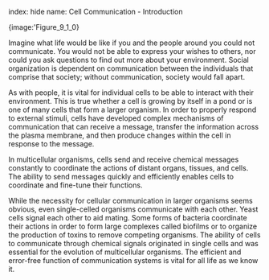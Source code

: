 index: hide
name: Cell Communication - Introduction


{image:'Figure_9_1_0}
        

Imagine what life would be like if you and the people around you could not communicate. You would not be able to express your wishes to others, nor could you ask questions to find out more about your environment. Social organization is dependent on communication between the individuals that comprise that society; without communication, society would fall apart.

As with people, it is vital for individual cells to be able to interact with their environment. This is true whether a cell is growing by itself in a pond or is one of many cells that form a larger organism. In order to properly respond to external stimuli, cells have developed complex mechanisms of communication that can receive a message, transfer the information across the plasma membrane, and then produce changes within the cell in response to the message.

In multicellular organisms, cells send and receive chemical messages constantly to coordinate the actions of distant organs, tissues, and cells. The ability to send messages quickly and efficiently enables cells to coordinate and fine-tune their functions.

While the necessity for cellular communication in larger organisms seems obvious, even single-celled organisms communicate with each other. Yeast cells signal each other to aid mating. Some forms of bacteria coordinate their actions in order to form large complexes called biofilms or to organize the production of toxins to remove competing organisms. The ability of cells to communicate through chemical signals originated in single cells and was essential for the evolution of multicellular organisms. The efficient and error-free function of communication systems is vital for all life as we know it.
